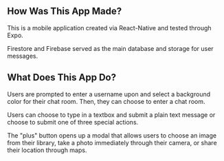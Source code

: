 ## How Was This App Made?
  This is a mobile application created via React-Native and tested through Expo.

  Firestore and Firebase served as the main database and storage for user messages.

## What Does This App Do?
  Users are prompted to enter a username upon and select a background color for their chat room. Then, they can choose to enter a chat room.

  Users can choose to type in a textbox and submit a plain text message or choose to submit one of three special actions.

  The "plus" button opens up a modal that allows users to choose an image from their library, take a photo immediately through their camera, or share their location through maps.


